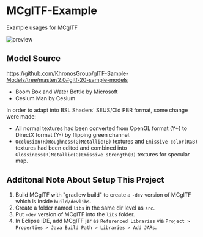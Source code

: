 # MCglTF-Example
 Example usages for MCglTF
 
![preview](https://user-images.githubusercontent.com/39574697/177475208-a14f9aa6-5134-4f91-8596-f61c25f09053.png)
## Model Source
https://github.com/KhronosGroup/glTF-Sample-Models/tree/master/2.0#gltf-20-sample-models

- Boom Box and Water Bottle by Microsoft
- Cesium Man by Cesium

In order to adapt into BSL Shaders' SEUS/Old PBR format, some change were made:
- All normal textures had been converted from OpenGL format (Y+) to DirectX format (Y-) by flipping green channel.
- `Occlusion(R)Roughness(G)Metallic(B)` textures and `Emissive color(RGB)` textures had been edited and combined into `Glossiness(R)Metallic(G)Emissive strength(B)` textures for specular map.
## Additonal Note About Setup This Project
1. Build MCglTF with "gradlew build" to create a `-dev` version of MCglTF which is inside `build/devlibs`.
2. Create a folder named `libs` in the same dir level as `src`.
3. Put `-dev` version of MCglTF into the `libs` folder.
4. In Eclipse IDE, add MCglTF jar as `Referenced Libraries` via `Project > Properties > Java Build Path > Libraries > Add JARs`.
